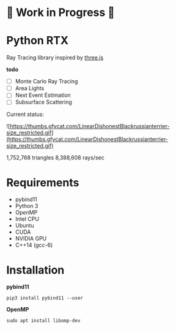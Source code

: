 # :construction: Work in Progress :construction:
# Python RTX

Ray Tracing library inspired by [three.js](https://github.com/mrdoob/three.js/)

**todo**

- [ ] Monte Carlo Ray Tracing
- [ ] Area Lights
- [ ] Next Event Estimation
- [ ] Subsurface Scattering

 Current status:

 ![https://thumbs.gfycat.com/LinearDishonestBlackrussianterrier-size_restricted.gif](https://thumbs.gfycat.com/LinearDishonestBlackrussianterrier-size_restricted.gif)

 1,752,768 triangles
 8,388,608 rays/sec

# Requirements

- pybind11
- Python 3
- OpenMP
- Intel CPU
- Ubuntu
- CUDA
- NVIDIA GPU
- C++14 (gcc-6)

# Installation

**pybind11**

```
pip3 install pybind11 --user
```

**OpenMP**

```
sudo apt install libomp-dev
```